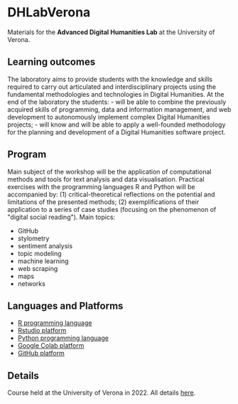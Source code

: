 # DHLabVerona
Materials for the **Advanced Digital Humanities Lab** at the University of Verona.

## Learning outcomes

The laboratory aims to provide students with the knowledge and skills required to carry out articulated and interdisciplinary projects using the fundamental methodologies and technologies in Digital Humanities. At the end of the laboratory the students: - will be able to combine the previously acquired skills of programming, data and information management, and web development to autonomously implement complex Digital Humanities projects; - will know and will be able to apply a well-founded methodology for the planning and development of a Digital Humanities software project.

## Program

Main subject of the workshop will be the application of computational methods and tools for text analysis and data visualisation. Practical exercises with the programming languages R and Python will be accompanied by: (1) critical-theoretical reflections on the potential and limitations of the presented methods; (2) exemplifications of their application to a series of case studies (focusing on the phenomenon of "digital social reading").
Main topics:
- GitHub
- stylometry
- sentiment analysis
- topic modeling
- machine learning
- web scraping
- maps
- networks

## Languages and Platforms

- [R programming language](https://www.r-project.org/)
- [Rstudio platform](https://www.rstudio.com/)
- [Python programming language](https://www.python.org/)
- [Google Colab platform](https://colab.research.google.com/)
- [GitHub platform](https://github.com/) 

## Details

Course held at the University of Verona in 2022. All details [here](https://www.corsi.univr.it/?ent=cs&aa=2021%2F2022&codiceCs=L23&codins=4S008112&discr=&discrCd=&id=904&menu=Studiare&tab=Insegnamenti&lang=en).